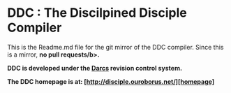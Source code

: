 # DDC : The Discilpined Disciple Compiler

This is the Readme.md file for the git mirror of the DDC compiler. Since this
is a mirror, <b>no pull requests/b>.

DDC is developed under the [Darcs][darcs] revision control system.

The DDC homepage is at: [http://disciple.ouroborus.net/][homepage]


[darcs]: http://darcs.net/
[homepage]: http://disciple.ouroborus.net/
